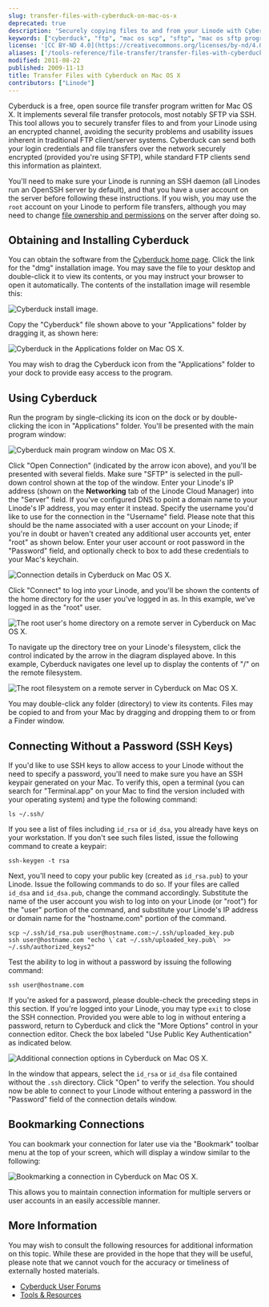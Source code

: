 ```yaml
---
slug: transfer-files-with-cyberduck-on-mac-os-x
deprecated: true
description: 'Securely copying files to and from your Linode with Cyberduck, a free and open source file transfer client for Mac OS X systems.'
keywords: ["cyberduck", "ftp", "mac os scp", "sftp", "mac os sftp program", "mac os ftp"]
license: '[CC BY-ND 4.0](https://creativecommons.org/licenses/by-nd/4.0)'
aliases: ['/tools-reference/file-transfer/transfer-files-with-cyberduck-on-mac-os-x/','/networking/file-transfer/transfer-files-cyberduck/']
modified: 2011-08-22
published: 2009-11-13
title: Transfer Files with Cyberduck on Mac OS X
contributors: ["Linode"]
---
```


Cyberduck is a free, open source file transfer program written for Mac OS X. It implements several file transfer protocols, most notably SFTP via SSH. This tool allows you to securely transfer files to and from your Linode using an encrypted channel, avoiding the security problems and usability issues inherent in traditional FTP client/server systems. Cyberduck can send both your login credentials and file transfers over the network securely encrypted (provided you're using SFTP), while standard FTP clients send this information as plaintext.

You'll need to make sure your Linode is running an SSH daemon (all Linodes run an OpenSSH server by default), and that you have a user account on the server before following these instructions. If you wish, you may use the `root` account on your Linode to perform file transfers, although you may need to change [file ownership and permissions](/docs/guides/linux-users-and-groups/) on the server after doing so.

## Obtaining and Installing Cyberduck

You can obtain the software from the [Cyberduck home page](http://cyberduck.ch/). Click the link for the "dmg" installation image. You may save the file to your desktop and double-click it to view its contents, or you may instruct your browser to open it automatically. The contents of the installation image will resemble this:

![Cyberduck install image.](171-cyberduck-install-image.png)

Copy the "Cyberduck" file shown above to your "Applications" folder by dragging it, as shown here:

![Cyberduck in the Applications folder on Mac OS X.](172-cyberduck-applications-folder.png)

You may wish to drag the Cyberduck icon from the "Applications" folder to your dock to provide easy access to the program.

## Using Cyberduck

Run the program by single-clicking its icon on the dock or by double-clicking the icon in "Applications" folder. You'll be presented with the main program window:

![Cyberduck main program window on Mac OS X.](173-cyberduck-main-view.png)

Click "Open Connection" (indicated by the arrow icon above), and you'll be presented with several fields. Make sure "SFTP" is selected in the pull-down control shown at the top of the window. Enter your Linode's IP address (shown on the **Networking** tab of the Linode Cloud Manager) into the "Server" field. If you've configured DNS to point a domain name to your Linode's IP address, you may enter it instead. Specify the username you'd like to use for the connection in the "Username" field. Please note that this should be the name associated with a user account on your Linode; if you're in doubt or haven't created any additional user accounts yet, enter "root" as shown below. Enter your user account or root password in the "Password" field, and optionally check to box to add these credentials to your Mac's keychain.

![Connection details in Cyberduck on Mac OS X.](174-cyberduck-open-connection.png)

Click "Connect" to log into your Linode, and you'll be shown the contents of the home directory for the user you've logged in as. In this example, we've logged in as the "root" user.

![The root user's home directory on a remote server in Cyberduck on Mac OS X.](175-cyberduck-root-homedir.png)

To navigate up the directory tree on your Linode's filesystem, click the control indicated by the arrow in the diagram displayed above. In this example, Cyberduck navigates one level up to display the contents of "/" on the remote filesystem.

![The root filesystem on a remote server in Cyberduck on Mac OS X.](176-cyberduck-root-filesystem.png)

You may double-click any folder (directory) to view its contents. Files may be copied to and from your Mac by dragging and dropping them to or from a Finder window.

## Connecting Without a Password (SSH Keys)

If you'd like to use SSH keys to allow access to your Linode without the need to specify a password, you'll need to make sure you have an SSH keypair generated on your Mac. To verify this, open a terminal (you can search for "Terminal.app" on your Mac to find the version included with your operating system) and type the following command:

    ls ~/.ssh/

If you see a list of files including `id_rsa` or `id_dsa`, you already have keys on your workstation. If you don't see such files listed, issue the following command to create a keypair:

    ssh-keygen -t rsa

Next, you'll need to copy your public key (created as `id_rsa.pub`) to your Linode. Issue the following commands to do so. If your files are called `id_dsa` and `id_dsa.pub`, change the command accordingly. Substitute the name of the user account you wish to log into on your Linode (or "root") for the "user" portion of the command, and substitute your Linode's IP address or domain name for the "hostname.com" portion of the command.

    scp ~/.ssh/id_rsa.pub user@hostname.com:~/.ssh/uploaded_key.pub
    ssh user@hostname.com "echo \`cat ~/.ssh/uploaded_key.pub\` >> ~/.ssh/authorized_keys2"

Test the ability to log in without a password by issuing the following command:

    ssh user@hostname.com

If you're asked for a password, please double-check the preceding steps in this section. If you're logged into your Linode, you may type `exit` to close the SSH connection. Provided you were able to log in without entering a password, return to Cyberduck and click the "More Options" control in your connection editor. Check the box labeled "Use Public Key Authentication" as indicated below.

![Additional connection options in Cyberduck on Mac OS X.](177-cyberduck-connection-more-options.png)

In the window that appears, select the `id_rsa` or `id_dsa` file contained without the `.ssh` directory. Click "Open" to verify the selection. You should now be able to connect to your Linode without entering a password in the "Password" field of the connection details window.

## Bookmarking Connections

You can bookmark your connection for later use via the "Bookmark" toolbar menu at the top of your screen, which will display a window similar to the following:

![Bookmarking a connection in Cyberduck on Mac OS X.](178-cyberduck-connection-bookmark.png)

This allows you to maintain connection information for multiple servers or user accounts in an easily accessible manner.

## More Information

You may wish to consult the following resources for additional information on this topic. While these are provided in the hope that they will be useful, please note that we cannot vouch for the accuracy or timeliness of externally hosted materials.

- [Cyberduck User Forums](http://forums.cocoaforge.com/viewforum.php?f=9)
- [Tools & Resources](/docs/tools-reference/)



